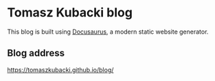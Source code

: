 # Tomasz Kubacki blog

This blog is built using [Docusaurus](https://docusaurus.io/), a modern static website generator.

## Blog address
https://tomaszkubacki.github.io/blog/